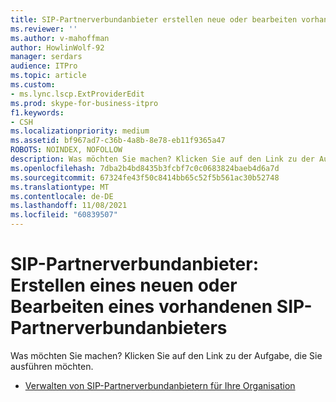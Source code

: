 ```yaml
---
title: SIP-Partnerverbundanbieter erstellen neue oder bearbeiten vorhandene SIP-Partnerverbundanbieter
ms.reviewer: ''
ms.author: v-mahoffman
author: HowlinWolf-92
manager: serdars
audience: ITPro
ms.topic: article
ms.custom:
- ms.lync.lscp.ExtProviderEdit
ms.prod: skype-for-business-itpro
f1.keywords:
- CSH
ms.localizationpriority: medium
ms.assetid: bf967ad7-c36b-4a8b-8e78-eb11f9365a47
ROBOTS: NOINDEX, NOFOLLOW
description: Was möchten Sie machen? Klicken Sie auf den Link zu der Aufgabe, die Sie ausführen möchten.
ms.openlocfilehash: 7dba2b4bd8435b3fcbf7c0c0683824baeb4d6a7d
ms.sourcegitcommit: 67324fe43f50c8414bb65c52f5b561ac30b52748
ms.translationtype: MT
ms.contentlocale: de-DE
ms.lasthandoff: 11/08/2021
ms.locfileid: "60839507"
---
```

# <a name="sip-federated-providers-create-new-or-edit-existing"></a>SIP-Partnerverbundanbieter: Erstellen eines neuen oder Bearbeiten eines vorhandenen SIP-Partnerverbundanbieters

Was möchten Sie machen? Klicken Sie auf den Link zu der Aufgabe, die Sie ausführen möchten.

- [Verwalten von SIP-Partnerverbundanbietern für Ihre Organisation](/previous-versions/office/lync-server-2013/lync-server-2013-manage-sip-federated-providers-for-your-organization)